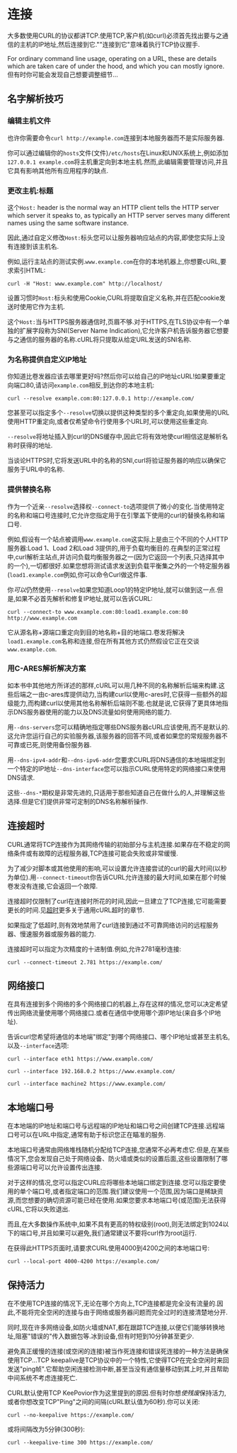 
# 连接

大多数使用CURL的协议都讲TCP.使用TCP,客户机(如curl)必须首先找出要与之通信的主机的IP地址,然后连接到它.""连接到它"意味着执行TCP协议握手.

For ordinary command line usage, operating on a URL, these are details which are taken care of under the hood, and which you can mostly ignore. 但有时你可能会发现自己想要调整细节…

## 名字解析技巧

### 编辑主机文件

也许你需要命令`curl http://example.com`连接到本地服务器而不是实际服务器.

你可以通过编辑你的`hosts`文件(文件)`/etc/hosts`在Linux和UNIX系统上,例如添加`127.0.0.1 example.com`将主机重定向到本地主机.然而,此编辑需要管理访问,并且它具有影响其他所有应用程序的缺点.

### 更改主机:标题

这个`Host:` header is the normal way an HTTP client tells the HTTP server which server it speaks to, as typically an HTTP server serves many different names using the same software instance.

因此,通过自定义修改`Host:`标头您可以让服务器响应站点的内容,即使您实际上没有连接到该主机名.

例如,运行主站点的测试实例.`www.example.com`在你的本地机器上,你想要cURL,要求索引HTML:

```
curl -H "Host: www.example.com" http://localhost/
```

设置习惯时`Host:`标头和使用Cookie,CURL将提取自定义名称,并在匹配cookie发送时使用它作为主机.

这个`Host:`当与HTTPS服务器通信时,页眉不够.对于HTTPS,在TLS协议中有一个单独的扩展字段称为SNI(Server Name Indication),它允许客户机告诉服务器它想要与之通信的服务器的名称.cURL将只提取从给定URL发送的SNI名称.

### 为名称提供自定义IP地址

你知道比卷发器应该去哪里更好吗?然后你可以给自己的IP地址cURL!如果要重定向端口80,请访问`example.com`相反,到达你的本地主机:

```
curl --resolve example.com:80:127.0.0.1 http://example.com/
```

您甚至可以指定多个`--resolve`切换以提供这种类型的多个重定向,如果使用的URL使用HTTP重定向,或者仅希望命令行使用多个URL时,可以使用这些重定向.

`--resolve`将地址插入到curl的DNS缓存中,因此它将有效地使curl相信这是解析名称时获得的地址.

当谈论HTTPS时,它将发送URL中的名称的SNI,curl将验证服务器的响应以确保它服务于URL中的名称.

### 提供替换名称

作为一个近亲`--resolve`选择权`--connect-to`选项提供了微小的变化.当使用特定的名称和端口号连接时,它允许您指定用于在引擎盖下使用的curl的替换名称和端口号.

例如,假设有一个站点被调用`www.example.com`这实际上是由三个不同的个人HTTP服务器:Load 1、Load 2和Load 3提供的,用于负载均衡目的.在典型的正常过程中,curl解析主站点,并访问负载均衡服务器之一(因为它返回一个列表,只选择其中的一个),一切都很好.如果您想将测试请求发送到负载平衡集之外的一个特定服务器(`load1.example.com`例如,你可以命令Curl做这件事.

你*可以*仍然使用`--resolve`如果您知道Loop1的特定IP地址,就可以做到这一点.但是,如果不必首先解析和修复IP地址,就可以告诉CURL:

```
curl --connect-to www.example.com:80:load1.example.com:80 http://www.example.com
```

它从源名称+源端口重定向到目的地名称+目的地端口.卷发将解决`load1.example.com`名称和连接,但在所有其他方式仍然假设它正在交谈`www.example.com`.

### 用C-ARES解析解决方案

如本书中其他地方所详述的那样,cURL可以用几种不同的名称解析后端来构建.这些后端之一由c-ares库提供动力,当构建curl以使用c-ares时,它获得一些额外的超级能力,而构建curl以使用其他名称解析后端则不能.也就是说,它获得了更具体地指示DNS服务器使用的能力以及DNS流量如何使用网络的能力.

用`--dns-servers`您可以精确地指定哪些DNS服务器cURL应该使用,而不是默认的.这允许您运行自己的实验服务器,该服务器的回答不同,或者如果您的常规服务器不可靠或已死,则使用备份服务器.

用`--dns-ipv4-addr`和`--dns-ipv6-addr`您要求CURL将DNS通信的本地端绑定到一个特定的IP地址`--dns-interface`您可以指示CURL使用特定的网络接口来使用DNS请求.

这些`--dns-*`期权是非常先进的,只适用于那些知道自己在做什么的人,并理解这些选择.但是它们提供非常可定制的DNS名称解析操作.

## 连接超时

CURL通常将TCP连接作为其网络传输的初始部分与主机连接.如果存在不稳定的网络条件或有故障的远程服务器,TCP连接可能会失败或非常缓慢.

为了减少对脚本或其他使用的影响,可以设置允许连接尝试的curl的最大时间(以秒为单位).用`--connect-timeout`你告诉CURL允许连接的最大时间,如果在那个时候卷发没有连接,它会返回一个故障.

连接超时仅限制了curl在连接时所花的时间,因此一旦建立了TCP连接,它可能需要更长的时间.见[超时](usingcurl-timeouts.md)更多关于通用cURL超时的章节.

如果指定了低超时,则有效地禁用了curl连接到通过不可靠网络访问的远程服务器、慢速服务器或服务器的能力.

连接超时可以指定为次精度的十进制值.例如,允许2781毫秒连接:

```
curl --connect-timeout 2.781 https://example.com/
```

## 网络接口

在具有连接到多个网络的多个网络接口的机器上,存在这样的情况,您可以决定希望传出网络流量使用哪个网络接口.或者在通信中使用哪个源IP地址(来自多个IP地址).

告诉curl您希望将通信的本地端"绑定"到哪个网络接口、哪个IP地址或甚至主机名,以及`--interface`选项:

```
curl --interface eth1 https://www.example.com/

curl --interface 192.168.0.2 https://www.example.com/

curl --interface machine2 https://www.example.com/
```

## 本地端口号

在本地端的IP地址和端口号与远程端的IP地址和端口号之间创建TCP连接.远程端口号可以在URL中指定,通常有助于标识您正在瞄准的服务.

本地端口号通常由网络堆栈随机分配给TCP连接,您通常不必再考虑它.但是,在某些情况下,您会发现自己处于网络设备、防火墙或类似的设置后面,这些设置限制了哪些源端口号可以允许设置传出连接.

对于这样的情况,您可以指定CURL应将哪些本地端口绑定到连接.您可以指定要使用的单个端口号,或者指定端口的范围.我们建议使用一个范围,因为端口是稀缺资源,而您想要的确切资源可能已经在使用.如果您要求本地端口号(或范围)无法获得cURL,它将以失败退出.

而且,在大多数操作系统中,如果不具有更高的特权级别(root),则无法绑定到1024以下的端口号,并且如果可以避免,我们通常建议不要将curl作为root运行.

在获得此HTTPS页面时,请要求CURL使用4000到4200之间的本地端口号:

```
curl --local-port 4000-4200 https://example.com/
```

## 保持活力

在不使用TCP连接的情况下,无论在哪个方向上,TCP连接都是完全没有流量的.因此,不能将完全空闲的连接与由于网络或服务器问题而完全过时的连接清楚地分开.

同时,现在许多网络设备,如防火墙或NAT,都在跟踪TCP连接,以便它们能够转换地址,阻塞"错误的"传入数据包等.冰到设备,但有时短到10分钟甚至更少.

避免真正缓慢的连接(或空闲的连接)被当作死连接和错误死连接的一种方法是确保使用TCP...TCP keepalive是TCP协议中的一个特性,它使得TCP在完全空闲时来回发送"ping帧".它帮助空闲连接检测中断,甚至当没有通信量移动到其上时,并且帮助中间系统不考虑连接死亡.

CURL默认使用TCP KeePovior作为这里提到的原因.但有时你想*使残废*保持活力,或者你想改变TCP"Ping"之间的间隔(cURL默认值为60秒).你可以关闭:

```
curl --no-keepalive https://example.com/
```

或将间隔改为5分钟(300秒):

```
curl --keepalive-time 300 https://example.com/
```
